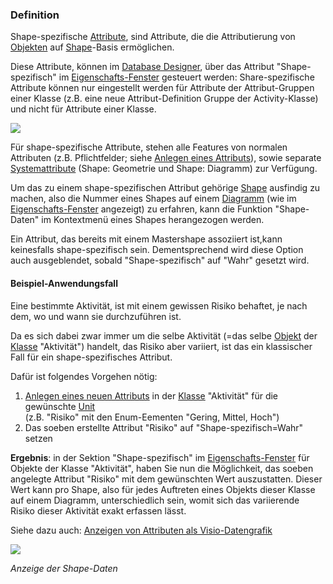 

### Definition

Shape-spezifische [Attribute](attributgruppe-und-attribut), sind Attribute,
die die Attributierung von [Objekten](objekt) auf
[Shape](shapes-stencils-und-templates-de)-Basis
ermöglichen.

Diese Attribute, können im [Database Designer](database-designer-de), über
das Attribut "Shape-spezifisch" im
[Eigenschafts-Fenster](eigenschaften-dialogfenster-de) gesteuert werden: Share-spezifische Attribute können nur eingestellt werden für Attribute der Attribut-Gruppen einer Klasse (z.B. eine neue Attribut-Definition Gruppe der Activity-Klasse) und nicht für Attribute einer Klasse.  

![](//images.ctfassets.net/utx1h0gfm1om/1tm9P9SdHaeeUw80msgqcm/f78ae13835f511f5681e2384b051ae73/1018012.png)

Für shape-spezifische Attribute, stehen alle Features von normalen
Attributen (z.B. Pflichtfelder; siehe [Anlegen eines
Attributs](anlegen-eines-attributs)), sowie separate
[Systemattribute](systemattribute) (Shape: Geometrie und Shape:
Diagramm) zur Verfügung.

Um das zu einem shape-spezifischen Attribut
gehörige [Shape](shapes-stencils-und-templates-de)
ausfindig zu machen, also die Nummer eines Shapes auf einem
[Diagramm](diagramm) (wie im
[Eigenschafts-Fenster](eigenschaften-dialogfenster) angezeigt) zu
erfahren, kann die Funktion "Shape-Daten" im Kontextmenü eines Shapes
herangezogen werden.

Ein Attribut, das bereits mit einem Mastershape assoziiert ist,kann
keinesfalls shape-spezifisch sein. Dementsprechend wird diese Option
auch ausgeblendet, sobald "Shape-spezifisch" auf "Wahr" gesetzt wird.

#### Beispiel-Anwendungsfall

Eine bestimmte Aktivität, ist mit einem gewissen Risiko behaftet, je
nach dem, wo und wann sie durchzuführen ist.

Da es sich dabei zwar immer um die selbe Aktivität (=das selbe
[Objekt](objekt) der [Klasse](klasse) "Aktivität") handelt, das Risiko
aber variiert, ist das ein klassischer Fall für ein shape-spezifisches
Attribut.

Dafür ist folgendes Vorgehen nötig:

1.  [Anlegen eines neuen Attributs](anlegen-eines-attributs) in der
    [Klasse](klasse) "Aktivität" für die gewünschte [Unit](unit-de)  
    (z.B. "Risiko" mit den Enum-Eementen "Gering, Mittel, Hoch")
2.  Das soeben erstellte Attribut "Risiko" auf "Shape-spezifisch=Wahr"
    setzen

**Ergebnis**: in der Sektion "Shape-spezifisch"
im [Eigenschafts-Fenster](eigenschaften-dialogfenster) für Objekte der
Klasse "Aktivität", haben Sie nun die Möglichkeit, das soeben angelegte
Attribut "Risiko" mit dem gewünschten Wert auszustatten. Dieser Wert
kann pro Shape, also für jedes Auftreten eines Objekts dieser Klasse auf
einem Diagramm, unterschiedlich sein, womit sich das variierende Risiko
dieser Aktivität exakt erfassen lässt.

Siehe dazu auch: [Anzeigen von Attributen als
Visio-Datengrafik](anzeigen-von-attributen-als-visio-datengrafik)

![](//images.ctfassets.net/utx1h0gfm1om/69YmIzln2gmsCa6IWyyyuY/19410abb78136f1a31fd54c2ddd84f15/1017770.png)

*Anzeige der Shape-Daten*

